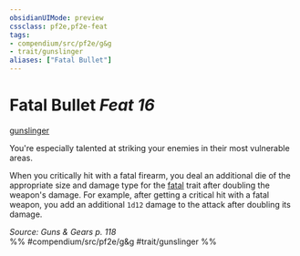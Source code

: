 ```yaml
---
obsidianUIMode: preview
cssclass: pf2e,pf2e-feat
tags:
- compendium/src/pf2e/g&g
- trait/gunslinger
aliases: ["Fatal Bullet"]
---
```

# Fatal Bullet  *Feat 16*  
[gunslinger](/rules/traits/gunslinger-g-g.md)  


You're especially talented at striking your enemies in their most vulnerable areas.

When you critically hit with a fatal firearm, you deal an additional die of the appropriate size and damage type for the [fatal](/rules/traits/fatal.md) trait after doubling the weapon's damage. For example, after getting a critical hit with a fatal <d12> weapon, you add an additional `1d12` damage to the attack after doubling its damage.

*Source: Guns & Gears p. 118*  
%% #compendium/src/pf2e/g&g #trait/gunslinger %%